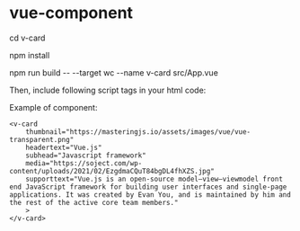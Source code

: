 # vue-component

cd v-card

npm install

npm run build -- --target wc --name v-card src/App.vue

Then, include following script tags in your html code:
<script src="https://cdnjs.cloudflare.com/ajax/libs/vue/2.6.10/vue.min.js"></script>

<script src="path/to/dist/v-card.min.js"></script>


Example of component:
```
<v-card
    thumbnail="https://masteringjs.io/assets/images/vue/vue-transparent.png"
    headertext="Vue.js"
    subhead="Javascript framework"
    media="https://soject.com/wp-content/uploads/2021/02/EzgdmaCQuT84bgDL4fhXZS.jpg"
    supporttext="Vue.js is an open-source model–view–viewmodel front end JavaScript framework for building user interfaces and single-page applications. It was created by Evan You, and is maintained by him and the rest of the active core team members."
    >
</v-card>
```
